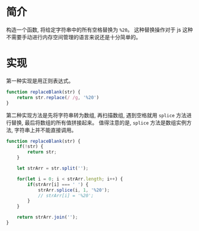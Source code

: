 # 简介
构造一个函数, 将给定字符串中的所有空格替换为 `%20`。
这种替换操作对于 js 这种不需要手动进行内存空间管理的语言来说还是十分简单的。

# 实现
第一种实现是用正则表达式。
```js
function replaceBlank(str) {
    return str.replace(/ /g, '%20')
}
```

第二种实现方法是先将字符串转为数组, 再扫描数组, 遇到空格就用 `splice` 方法进行替换, 最后将数组的所有值拼接起来。
值得注意的是, `splice` 方法是数组实例方法, 字符串上并不能直接调用。
```js
function replaceBlank(str) {
    if(!str) {
        return str;
    }

    let strArr = str.split('');

    for(let i = 0; i < strArr.length; i++) {
        if(strArr[i] === ' ') {
            strArr.splice(i, 1, '%20');
            // strArr[i] = '%20';
        }
    }

    return strArr.join('');
}
```